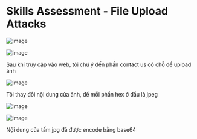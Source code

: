 <h1>Skills Assessment - File Upload Attacks</h1>

![image](https://github.com/user-attachments/assets/2620c324-6466-4e07-ae00-21a24694b25d)

![image](https://github.com/user-attachments/assets/91421300-e1bd-46bf-83de-5ad5376c40d9)

Sau khi truy cập vào web, tôi chú ý đến phần contact us có chỗ để upload ảnh

![image](https://github.com/user-attachments/assets/74a5bd49-1717-4372-8a20-c4e3f7ae2a6b)

Tôi thay đổi nội dung của ảnh, để mỗi phần hex ở đầu là jpeg

![image](https://github.com/user-attachments/assets/d35d104c-f340-4811-ae80-2df3614b0154)

![image](https://github.com/user-attachments/assets/16af17d2-8c3e-4053-82d6-001a644b64e8)

Nội dung của tấm jpg đã được encode bằng base64

